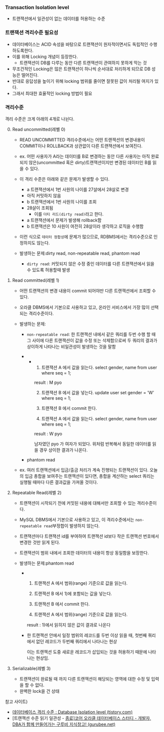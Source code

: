 ### Transaction Isolation level

- 트랜잭션에서 일관성이 없는 데이터를 허용하는 수준



### 트랜잭션 격리수준 필요성

- 데이터베이스는 ACID 속성을 바탕으로 트랜잭션이 원자적이면서도 독립적인 수행 하도록한다.
- 이를 위해 Locking 개념이 등장한다.
  - 트랜잭션이 DB를 다루는 동안 다른 트랜잭션이 관여하지 못하게 막는 것
- 무조건적인 Locking은 많은 트랜잭션이 하나씩 순서대로 처리하게 되므로 DB 성능은 떨어진다.
- 반대로 응답성을 높이기 위해 locking 범위를 줄이면 잘못된 값이 처리될 여지가 있다.
- 그래서 최대한 효율적인 locking 방법이 필요



### 격리수준

격리 수준은 크게 아래의 4개로 나뉜다.

0. Read uncommitted(레벨 0)

   - READ UNCOMMITTED 격리수준에서는 어떤 트랜잭션의 변경내용이 COMMIT이나 ROLLBACK과 상관없이 다른 트랜잭션에서 보여진다.

   - ex. 어떤 사용자가 A라는 데이터를 B로 변경하는 동안 다른 사용자는 아직 완료되지 않은(uncommitted 혹은 dirty)트랜잭션이지만 변경된 데이터인 B를 읽을 수 있다.

   - 이 격리 수준은 아래와 같은 문제가 발생할 수 있다.

     - a 트랜잭션에서 1번 사원의 나이를 27살에서 28살로 변경
     - 아직 커밋하지 않음
     - b 트랜잭션에서 1번 사원의 나이를 조회
     - 28살이 조회됨
       - 이를 `더티 리드(dirty read)`라고 한다.
     - a 트랜잭션에서 문제가 발생해 rollback함
     - b 트랜잭션은 10 사원이 여전히 28살이라 생각하고 로직을 수행함

   - 이런 식으로 `데이터 정합성`에 문제가 많으므로, RDBMS에서는 격리수준으로 인정하지도 않는다.

   - 발생하는 문제:dirty read, non-repeatable read, phantom read

     - `dirty read`: 커밋되지 않은 수정 중인 데이터를 다른 트랜잭션에서 읽을 수 있도록 허용할때 발생

     

1. Read committed(레벨 1)

   - 어떤 트랜잭션의 변경 내용이 commit 되어야만 다른 트랜잭션에서 조회할 수 있다.

   - 오라클 DBMS에서 기본으로 사용하고 있고, 온라인 서비스에서 가장 많이 선택되는 격리수준이다.

   - 발생하는 문제:

     - `non-repeatable read`:  한 트랜잭션 내에서 같은 쿼리를 두번 수행 할 때 그 사이에 다른 트랜잭션이 값을 수정 또는 삭제함으로써 두 쿼리의 결과가 상이하게 나타나는 비일관성이 발생하는 것을 말함

     - - 1) 트랜잭션 A 에서 값을 읽는다. select gender, name from user where seq = 1;

           result : M pyo

         2) 트랜잭션 B 에서 값을 넣는다. update user set gender = 'W' where seq = 1;

         3) 트랜잭션 B 에서 commit 한다.

         4) 트랜잭션 A 에서 값을 읽는다. select gender, name from user where seq = 1;

           result : W pyo

           남자였던 pyo 가 여자가 되었다. 위처럼 반복해서 동일한 데이터를 읽을 경우 상이한 결과가 나온다.

     - phantom read

   - ex. 여러 트랜잭션에서 입금/출금 처리가 계속 진행되는 트랜잭션이 있다. 오늘의 입금 총합을 보여주는 트랜잭션이 있다면, 총합을 계산하는 select 쿼리는 실행될 때마다 다른 결과값을 가져올 것이다.

2. Repeatable Read(레벨 2)

   - 트랜잭션이 시작되기 전에 커밋된 내용에 대해서만 조회할 수 있는 격리수준이다.

   - MySQL DBMS에서 기본으로 사용하고 있고, 이 격리수준에서는 `non-repeatable read`부정합이 발생하지 않는다.

   - 트랜잭션마다 트랜잭션 id를 부여하여 트랜잭션 id보다 작은 트랜잭션 번호에서 변경한 것만 읽게 된다.

   - 트랜잭션이 범위 내에서 조회한 데이터의 내용이 항상 동일함을 보장한다.

   - 발생하는 문제:phantom read

     - 1) 트랜잭션 A 에서 범위(range) 기준으로 값을 읽는다.

       2) 트랜잭션 B 에서 1)에 포함되는 값을 넣는다.

       3) 트랜잭션 B 에서 commit 한다.

       4) 트랜잭션 A 에서 범위(range) 기준으로 값을 읽는다.

         result : 1)에서 읽히지 않은 값이 결과로 나온다 

     - 한 트랜잭션 안에서 일정 범위의 레코드를 두번 이상 읽을 때, 첫번째 쿼리에서 없던 레코드가 두번째 쿼리에서 나타나는 현상

       이는 트랜잭션 도중 새로운 레코드가 삽입되는 것을 허용하기 때문에 나타나는 현상임.

3. Serializable(레벨 3)

   - 트랜잭션이 완료될 때 까지 다른 트랜잭션이 해당되는 영역에 대한 수정 및 입력을 할 수 없다.
   - 완벽한 lock을 건 상태





참고 사이트)

- [데이터베이스 격리 수준 : Database Isolation level (tistory.com)](https://developyo.tistory.com/236)
- [트랜잭션 수준 읽기 일관성 - [종료\]코어 오라클 데이터베이스 스터디 - 개발자, DBA가 함께 만들어가는 구루비 지식창고! (gurubee.net)](http://wiki.gurubee.net/pages/viewpage.action?pageId=3900389)